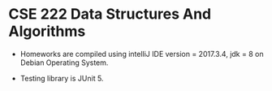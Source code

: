 # CSE 222 Data Structures And Algorithms

- Homeworks are compiled using intelliJ IDE version = 2017.3.4, jdk = 8 on Debian Operating System.

- Testing library is JUnit 5.
